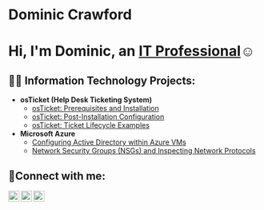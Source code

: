 # Dominic Crawford
<h1>Hi, I'm Dominic, an <a href="www.linkedin.com/in/dominic-crawford-80045521a">IT Professional</a>☺</h1>

<h2>👨‍💻 Information Technology Projects:</h2>

- <b>osTicket (Help Desk Ticketing System)</b>
  - [osTicket: Prerequisites and Installation](https://github.com/Devon4343/osticket-prereqs)
  - [osTicket: Post-Installation Configuration](https://github.com/Devon4343/post-install-config)
  - [osTicket: Ticket Lifecycle Examples](https://github.com/Devon4343/ticket-lifecycle.git)
- <b>Microsoft Azure</b>
  - [Configuring Active Directory within Azure VMs](https://github.com/Devon4343/configure-ad.git)
  - [Network Security Groups (NSGs) and Inspecting Network Protocols](https://github.com/joshmadakorcc/azure-network-protocols)

<h2>🤳Connect with me:</h2>

[<img align="left" alt="Josh | Twitter" width="22px" src="https://cdn.jsdelivr.net/npm/simple-icons@v3/icons/twitter.svg" />][twitter]
[<img align="left" alt="Josh | LinkedIn" width="22px" src="https://cdn.jsdelivr.net/npm/simple-icons@v3/icons/linkedin.svg" />][linkedin]
[<img align="left" alt="Josh | Instagram" width="22px" src="https://cdn.jsdelivr.net/npm/simple-icons@v3/icons/instagram.svg" />][instagram]

[twitter]: https://twitter.com/Dominic
[instagram]: https://www.instagram.com/Dominic
[linkedin]: https://linkedin.com/in/Dominic
